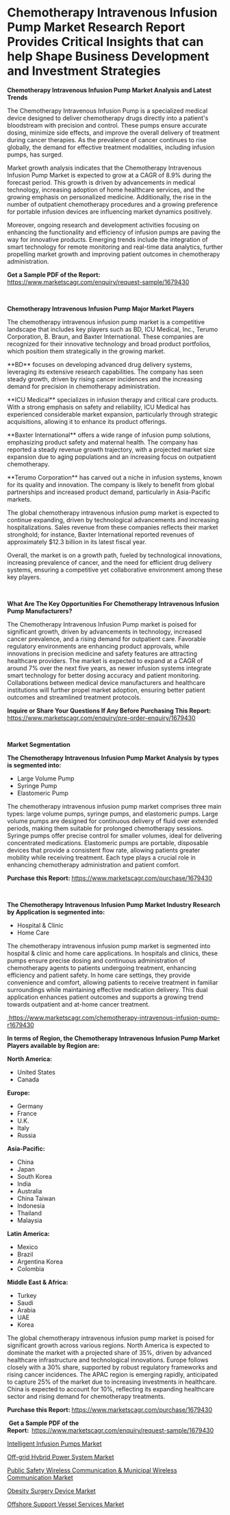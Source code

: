 <p><h1>Chemotherapy Intravenous Infusion Pump Market Research Report Provides Critical Insights that can help Shape Business Development and Investment Strategies</h1></p><p><strong>Chemotherapy Intravenous Infusion Pump Market Analysis and Latest Trends</strong></p>
<p><p>The Chemotherapy Intravenous Infusion Pump is a specialized medical device designed to deliver chemotherapy drugs directly into a patient's bloodstream with precision and control. These pumps ensure accurate dosing, minimize side effects, and improve the overall delivery of treatment during cancer therapies. As the prevalence of cancer continues to rise globally, the demand for effective treatment modalities, including infusion pumps, has surged.</p><p>Market growth analysis indicates that the Chemotherapy Intravenous Infusion Pump Market is expected to grow at a CAGR of 8.9% during the forecast period. This growth is driven by advancements in medical technology, increasing adoption of home healthcare services, and the growing emphasis on personalized medicine. Additionally, the rise in the number of outpatient chemotherapy procedures and a growing preference for portable infusion devices are influencing market dynamics positively. </p><p>Moreover, ongoing research and development activities focusing on enhancing the functionality and efficiency of infusion pumps are paving the way for innovative products. Emerging trends include the integration of smart technology for remote monitoring and real-time data analytics, further propelling market growth and improving patient outcomes in chemotherapy administration.</p></p>
<p><strong>Get a Sample PDF of the Report:&nbsp;</strong> <a href="https://www.marketscagr.com/enquiry/request-sample/1679430?utm_campaign=1339&utm_medium=2&utm_source=Github&utm_content=ia&utm_term=14102024&utm_id=chemotherapy-intravenous-infusion-pump">https://www.marketscagr.com/enquiry/request-sample/1679430</a></p>
<p>&nbsp;</p>
<p><strong>Chemotherapy Intravenous Infusion Pump Major Market Players</strong></p>
<p><p>The chemotherapy intravenous infusion pump market is a competitive landscape that includes key players such as BD, ICU Medical, Inc., Terumo Corporation, B. Braun, and Baxter International. These companies are recognized for their innovative technology and broad product portfolios, which position them strategically in the growing market.</p><p>**BD** focuses on developing advanced drug delivery systems, leveraging its extensive research capabilities. The company has seen steady growth, driven by rising cancer incidences and the increasing demand for precision in chemotherapy administration.</p><p>**ICU Medical** specializes in infusion therapy and critical care products. With a strong emphasis on safety and reliability, ICU Medical has experienced considerable market expansion, particularly through strategic acquisitions, allowing it to enhance its product offerings.</p><p>**Baxter International** offers a wide range of infusion pump solutions, emphasizing product safety and maternal health. The company has reported a steady revenue growth trajectory, with a projected market size expansion due to aging populations and an increasing focus on outpatient chemotherapy.</p><p>**Terumo Corporation** has carved out a niche in infusion systems, known for its quality and innovation. The company is likely to benefit from global partnerships and increased product demand, particularly in Asia-Pacific markets.</p><p>The global chemotherapy intravenous infusion pump market is expected to continue expanding, driven by technological advancements and increasing hospitalizations. Sales revenue from these companies reflects their market stronghold; for instance, Baxter International reported revenues of approximately $12.3 billion in its latest fiscal year. </p><p>Overall, the market is on a growth path, fueled by technological innovations, increasing prevalence of cancer, and the need for efficient drug delivery systems, ensuring a competitive yet collaborative environment among these key players.</p></p>
<p>&nbsp;</p>
<p><strong>What Are The Key Opportunities For Chemotherapy Intravenous Infusion Pump Manufacturers?</strong></p>
<p><p>The Chemotherapy Intravenous Infusion Pump market is poised for significant growth, driven by advancements in technology, increased cancer prevalence, and a rising demand for outpatient care. Favorable regulatory environments are enhancing product approvals, while innovations in precision medicine and safety features are attracting healthcare providers. The market is expected to expand at a CAGR of around 7% over the next five years, as newer infusion systems integrate smart technology for better dosing accuracy and patient monitoring. Collaborations between medical device manufacturers and healthcare institutions will further propel market adoption, ensuring better patient outcomes and streamlined treatment protocols.</p></p>
<p><strong>Inquire or Share Your Questions If Any Before Purchasing This Report:</strong> <a href="https://www.marketscagr.com/enquiry/pre-order-enquiry/1679430?utm_campaign=1339&utm_medium=2&utm_source=Github&utm_content=ia&utm_term=14102024&utm_id=chemotherapy-intravenous-infusion-pump">https://www.marketscagr.com/enquiry/pre-order-enquiry/1679430</a></p>
<p>&nbsp;</p>
<p><strong>Market Segmentation</strong></p>
<p><strong>The Chemotherapy Intravenous Infusion Pump Market Analysis by types is segmented into:</strong></p>
<p><ul><li>Large Volume Pump</li><li>Syringe Pump</li><li>Elastomeric Pump</li></ul></p>
<p><p>The chemotherapy intravenous infusion pump market comprises three main types: large volume pumps, syringe pumps, and elastomeric pumps. Large volume pumps are designed for continuous delivery of fluid over extended periods, making them suitable for prolonged chemotherapy sessions. Syringe pumps offer precise control for smaller volumes, ideal for delivering concentrated medications. Elastomeric pumps are portable, disposable devices that provide a consistent flow rate, allowing patients greater mobility while receiving treatment. Each type plays a crucial role in enhancing chemotherapy administration and patient comfort.</p></p>
<p><strong>Purchase this Report:&nbsp;</strong><a href="https://www.marketscagr.com/purchase/1679430?utm_campaign=1339&utm_medium=2&utm_source=Github&utm_content=ia&utm_term=14102024&utm_id=chemotherapy-intravenous-infusion-pump">https://www.marketscagr.com/purchase/1679430</a></p>
<p>&nbsp;</p>
<p><strong>The Chemotherapy Intravenous Infusion Pump Market Industry Research by Application is segmented into:</strong></p>
<p><ul><li>Hospital & Clinic</li><li>Home Care</li></ul></p>
<p><p>The chemotherapy intravenous infusion pump market is segmented into hospital & clinic and home care applications. In hospitals and clinics, these pumps ensure precise dosing and continuous administration of chemotherapy agents to patients undergoing treatment, enhancing efficiency and patient safety. In home care settings, they provide convenience and comfort, allowing patients to receive treatment in familiar surroundings while maintaining effective medication delivery. This dual application enhances patient outcomes and supports a growing trend towards outpatient and at-home cancer treatment.</p></p>
<p><a href="https://www.marketscagr.com/chemotherapy-intravenous-infusion-pump-r1679430?utm_campaign=1339&utm_medium=2&utm_source=Github&utm_content=ia&utm_term=14102024&utm_id=chemotherapy-intravenous-infusion-pump">&nbsp;https://www.marketscagr.com/chemotherapy-intravenous-infusion-pump-r1679430</a></p>
<p><strong>In terms of Region, the Chemotherapy Intravenous Infusion Pump Market Players available by Region are:</strong></p>
<p>
    <p> <strong> North America: </strong>
        <ul>
            <li>United States</li>
            <li>Canada</li>
        </ul>
        </p> 
    <p> <strong> Europe: </strong>
        <ul>
            <li>Germany</li>
            <li>France</li>
            <li>U.K.</li>
            <li>Italy</li>
            <li>Russia</li>
        </ul>
        </p> 
    <p> <strong> Asia-Pacific: </strong>
        <ul>
            <li>China</li>
            <li>Japan</li>
            <li>South Korea</li>
            <li>India</li>
            <li>Australia</li>
            <li>China Taiwan</li>
            <li>Indonesia</li>
            <li>Thailand</li>
            <li>Malaysia</li>
        </ul>
        </p> 
    <p> <strong> Latin America: </strong>
        <ul>
            <li>Mexico</li>
            <li>Brazil</li>
            <li>Argentina Korea</li>
            <li>Colombia</li>
        </ul>
        </p> 
    <p> <strong> Middle East & Africa: </strong>
        <ul>
            <li>Turkey</li>
            <li>Saudi</li>
            <li>Arabia</li>
            <li>UAE</li>
            <li>Korea</li>
        </ul>
    </p>
    </p>
<p><p>The global chemotherapy intravenous infusion pump market is poised for significant growth across various regions. North America is expected to dominate the market with a projected share of 35%, driven by advanced healthcare infrastructure and technological innovations. Europe follows closely with a 30% share, supported by robust regulatory frameworks and rising cancer incidences. The APAC region is emerging rapidly, anticipated to capture 25% of the market due to increasing investments in healthcare. China is expected to account for 10%, reflecting its expanding healthcare sector and rising demand for chemotherapy treatments.</p></p>
<p><strong>Purchase this Report: </strong><a href="https://www.marketscagr.com/purchase/1679430?utm_campaign=1339&utm_medium=2&utm_source=Github&utm_content=ia&utm_term=14102024&utm_id=chemotherapy-intravenous-infusion-pump">https://www.marketscagr.com/purchase/1679430</a></p>
<p>&nbsp;<strong>Get a Sample PDF of the Report:&nbsp;&nbsp;</strong><a href="https://www.marketscagr.com/enquiry/request-sample/1679430?utm_campaign=1339&utm_medium=2&utm_source=Github&utm_content=ia&utm_term=14102024&utm_id=chemotherapy-intravenous-infusion-pump">https://www.marketscagr.com/enquiry/request-sample/1679430</a></p>
<p><strong></strong></p>
<p><p><a href="https://github.com/PeterParrish5/Market-Research-Report-List-6/blob/main/intelligent-infusion-pumps-market.md?utm_campaign=1339&utm_medium=2&utm_source=Github&utm_content=ia&utm_term=14102024&utm_id=chemotherapy-intravenous-infusion-pump">Intelligent Infusion Pumps Market</a></p><p><a href="https://www.linkedin.com/pulse/off-grid-hybrid-power-system-market-analysis-report-global-insights-hyjgf?utm_campaign=1339&utm_medium=2&utm_source=Github&utm_content=ia&utm_term=14102024&utm_id=chemotherapy-intravenous-infusion-pump">Off-grid Hybrid Power System Market</a></p><p><a href="https://www.linkedin.com/pulse/public-safety-wireless-communication-municipal-market-apslf?utm_campaign=1339&utm_medium=2&utm_source=Github&utm_content=ia&utm_term=14102024&utm_id=chemotherapy-intravenous-infusion-pump">Public Safety Wireless Communication & Municipal Wireless Communication Market</a></p><p><a href="https://www.linkedin.com/pulse/evaluating-global-obesity-surgery-device-market-trends-growth-s5i8f?utm_campaign=1339&utm_medium=2&utm_source=Github&utm_content=ia&utm_term=14102024&utm_id=chemotherapy-intravenous-infusion-pump">Obesity Surgery Device Market</a></p><p><a href="https://www.linkedin.com/pulse/offshore-support-vessel-services-market-global-regional-ik75f?utm_campaign=1339&utm_medium=2&utm_source=Github&utm_content=ia&utm_term=14102024&utm_id=chemotherapy-intravenous-infusion-pump">Offshore Support Vessel Services Market</a></p></p>